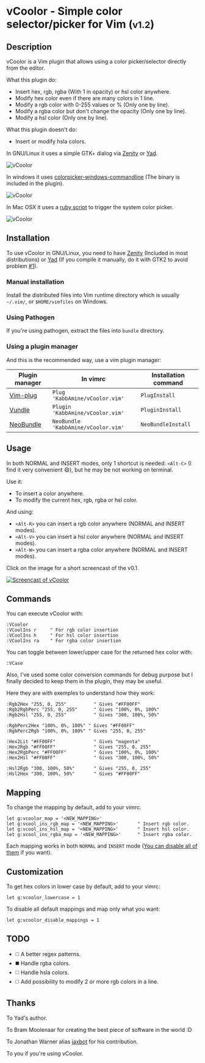 vCoolor - Simple color selector/picker for Vim (<small>v1.2</small>)
===========================================================================

Description
-----------

vCoolor is a Vim plugin that allows using a color picker/selector directly from the editor.

What this plugin do:

* Insert hex, rgb, rgba (With 1 in opacity) or hsl color anywhere.
* Modify hex color even if there are many colors in 1 line.
* Modify a rgb color with 0-255 values or % (Only one by line).
* Modify a rgba color but don't change the opacity (Only one by line).
* Modify a hsl color (Only one by line).

What this plugin doesn't do:

* Insert or modify hsla colors.

In GNU/Linux it uses a simple GTK+ dialog via [Zenity](https://wiki.gnome.org/action/show/Projects/Zenity) or [Yad](http://sourceforge.net/projects/yad-dialog/).

![vCoolor](.img/screen.png)

In windows it uses [colorpicker-windows-commandline](https://github.com/jaxbot/colorpicker-windows-commandline) (The binary is included in the plugin).

![vCoolor](.img/screen-win.png)

In Mac OSX it uses a [ruby script](https://github.com/KabbAmine/vCoolor.vim/tree/master/osx/color-picker) to trigger the system color picker.

![vCoolor](.img/screen-osx.png)

Installation
-------------

To use vCoolor in GNU/Linux, you need to have [Zenity](https://wiki.gnome.org/action/show/Projects/Zenity) (Included in most distributions) or [Yad](http://sourceforge.net/projects/yad-dialog/) (If you compile it manually, do it with GTK2 to avoid problem [#1](https://github.com/KabbAmine/vCoolor.vim/issues/1)).

### Manual installation

Install the distributed files into Vim runtime directory which is usually `~/.vim/`, or `$HOME/vimfiles` on Windows.

### Using Pathogen
If you're using pathogen, extract the files into `bundle` directory.

### Using a plugin manager

And this is the recommended way, use a vim plugin manager:

| Plugin manager                                         | In vimrc                         | Installation command |
|--------------------------------------------------------|----------------------------------|----------------------|
| [Vim-plug](https://github.com/junegunn/vim-plug)       | `Plug 'KabbAmine/vCoolor.vim'`      | `PlugInstall`          |
| [Vundle](https://github.com/gmarik/Vundle.vim)         | `Plugin 'KabbAmine/vCoolor.vim'`    | `PluginInstall`        |
| [NeoBundle](https://github.com/Shougo/neobundle.vim)   | `NeoBundle 'KabbAmine/vCoolor.vim'` | `NeoBundleInstall`     |

Usage
-----

In both NORMAL and INSERT modes, only 1 shortcut is needed: `<Alt-C>` (I find it very convenient :smile:), but he may be not working on terminal.

Use it:

* To insert a color anywhere.
* To modify the current hex, rgb, rgba or hsl color.

And using:

* `<Alt-R>` you can insert a rgb color anywhere (NORMAL and INSERT modes).
* `<Alt-V>` you can insert a hsl color anywhere (NORMAL and INSERT modes).
* `<Alt-W>` you can insert a rgba color anywhere (NORMAL and INSERT modes).

Click on the image for a short screencast of the v0.1.

[![Screencast of vCoolor](.img/play-me.jpg)](https://www.youtube.com/watch?v=ZBJ_-Uxm55U)

Commands
--------

You can execute vCoolor with:

	:VCoolor
	:VCoolIns r		" For rgb color insertion
	:VCoolIns h		" For hsl color insertion
	:VCoolIns ra	" For rgba color insertion

You can toggle between lower/upper case for the returned hex color with:

	:VCase

Also, I've used some color conversion commands for debug purpose but I finally decided to keep them in the plugin, they may be useful.

Here they are with exemples to understand how they work:

	:Rgb2Hex "255, 0, 255"			" Gives "#FF00FF"
	:Rgb2RgbPerc "255, 0, 255"		" Gives "100%, 0%, 100%"
	:Rgb2Hsl "255, 0, 255"			" Gives "300, 100%, 50%"

	:RgbPerc2Hex "100%, 0%, 100%" " Gives "#FF00FF"
	:RgbPerc2Rgb "100%, 0%, 100%" " Gives "255, 0, 255"

	:Hex2Lit "#FF00FF"				" Gives "magenta"
	:Hex2Rgb "#FF00FF"				" Gives "255, 0, 255"
	:Hex2RgbPerc "#FF00FF"			" Gives "100%, 0%, 100%"
	:Hex2Hsl "#FF00FF"				" Gives "300, 100%, 50%"

	:Hsl2Rgb "300, 100%, 50%"		" Gives "255, 0, 255"
	:Hsl2Hex "300, 100%, 50%"		" Gives "#FF00FF"

Mapping
-------

To change the mapping by default, add to your vimrc.

	let g:vcoolor_map = '<NEW_MAPPING>'
	let g:vcool_ins_rgb_map = '<NEW_MAPPING>'		" Insert rgb color.
	let g:vcool_ins_hsl_map = '<NEW_MAPPING>'		" Insert hsl color.
	let g:vcool_ins_rgba_map = '<NEW_MAPPING>'		" Insert rgba color.

Each mapping works in both `NORMAL` and `INSERT` mode ([You can disable all of them](#disableMaps) if you want).

Customization
-------------

To get hex colors in lower case by default, add to your vimrc:

	let g:vcoolor_lowercase = 1

To disable all default mappings and map only what you want:<a id="disableMaps"></a>

	let g:vcoolor_disable_mappings = 1

TODO
----

- :white_medium_square: A better regex patterns.
- :black_medium_square: Handle rgba colors.
- :white_medium_square: Handle hsla colors.
- :white_medium_square: Add possibility to modify 2 or more rgb colors in a line.

Thanks
-------

To Yad's author.

To Bram Moolenaar for creating the best piece of software in the world :D

To Jonathan Warner alias [jaxbot](https://github.com/jaxbot) for his contribution.

To you if you're using vCoolor.
